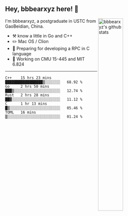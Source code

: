## Hey, bbbearxyz here! :wave:

<img align="right" alt="bbbearxyz's github stats" width="40%" src="https://github-readme-stats.vercel.app/api?username=bbbearxyz&show_icons=true">

I'm bbbearxyz, a postgraduate in USTC from GaoBeidian, China.

-   :hammer_and_pick:    know a little in Go and C++
-   :pencil2: Mac OS / Clion
-   :seedling: Preparing for developing a RPC in C language 
-   :thinking: Working on CMU 15-445 and MIT 6.824
---
<!--START_SECTION:waka-->
```text
C++    15 hrs 23 mins  █████████████████▒░░░░░░░   68.92 % 
Go     2 hrs 50 mins   ███▒░░░░░░░░░░░░░░░░░░░░░   12.74 % 
Rust   2 hrs 28 mins   ██▓░░░░░░░░░░░░░░░░░░░░░░   11.12 % 
C      1 hr 13 mins    █▒░░░░░░░░░░░░░░░░░░░░░░░   05.46 % 
TOML   16 mins         ▒░░░░░░░░░░░░░░░░░░░░░░░░   01.24 % 
```
<!--END_SECTION:waka-->

